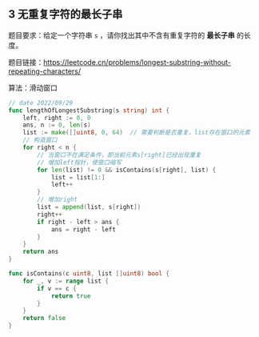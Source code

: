 ## 3 无重复字符的最长子串

题目要求：给定一个字符串 `s` ，请你找出其中不含有重复字符的 **最长子串** 的长度。

题目链接：https://leetcode.cn/problems/longest-substring-without-repeating-characters/



算法：滑动窗口

```go
// date 2022/09/29
func lengthOfLongestSubstring(s string) int {
    left, right := 0, 0
    ans, n := 0, len(s)
    list := make([]uint8, 0, 64)  // 需要判断是否重复，list存在窗口的元素
    // 构造窗口
    for right < n {
        // 当窗口不在满足条件，即当前元素s[right]已经出现重复
        // 增加left指针，使窗口缩写
        for len(list) != 0 && isContains(s[right], list) {
            list = list[1:]
            left++
        }
        // 增加right
        list = append(list, s[right])
        right++
        if right - left > ans {
            ans = right - left
        }
    }
    return ans
}

func isContains(c uint8, list []uint8) bool {
    for _, v := range list {
        if v == c {
            return true
        }
    }
    return false
}
```

